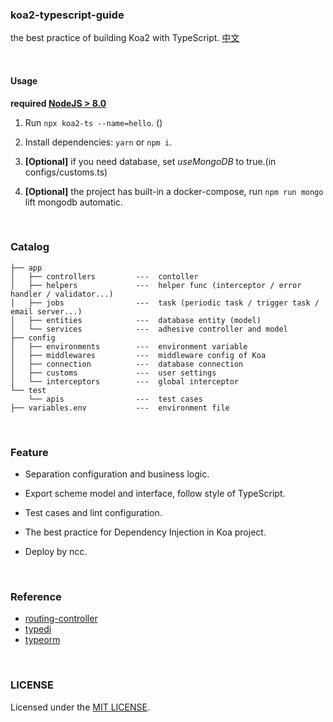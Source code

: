 ### koa2-typescript-guide
the best practice of building Koa2 with TypeScript. [中文](/README_CN.md)

<br>

#### Usage
**required [NodeJS > 8.0](https://nodejs.org/)**

1. Run `npx koa2-ts --name=hello`. ()

2. Install dependencies: `yarn` or `npm i`.

3. **[Optional]** if you need database, set *useMongoDB* to true.(in configs/customs.ts)

4. **[Optional]** the project has built-in a docker-compose, run `npm run mongo` lift mongodb automatic.
<br>

### Catalog

```
├── app
│   ├── controllers         ---  contoller
│   ├── helpers             ---  helper func (interceptor / error handler / validator...)
│   ├── jobs                ---  task (periodic task / trigger task / email server...)
│   ├── entities            ---  database entity (model)
│   └── services            ---  adhesive controller and model
├── config
│   ├── environments        ---  environment variable
│   ├── middlewares         ---  middleware config of Koa
│   ├── connection          ---  database connection
│   ├── customs             ---  user settings
│   └── interceptors        ---  global interceptor
└── test
    └── apis                ---  test cases
├── variables.env           ---  environment file
```

<br>

### Feature

- Separation configuration and business logic.

- Export scheme model and interface, follow style of TypeScript.

- Test cases and lint configuration.

- The best practice for Dependency Injection in Koa project.

- Deploy by ncc.

<br>

### Reference
- [routing-controller](https://github.com/typestack/routing-controllers)
- [typedi](https://github.com/typestack/typedi)
- [typeorm](https://github.com/typeorm/typeorm)

<br>

### LICENSE
Licensed under the [MIT LICENSE](https://github.com/zeit-ui/vue/blob/master/LICENSE).
